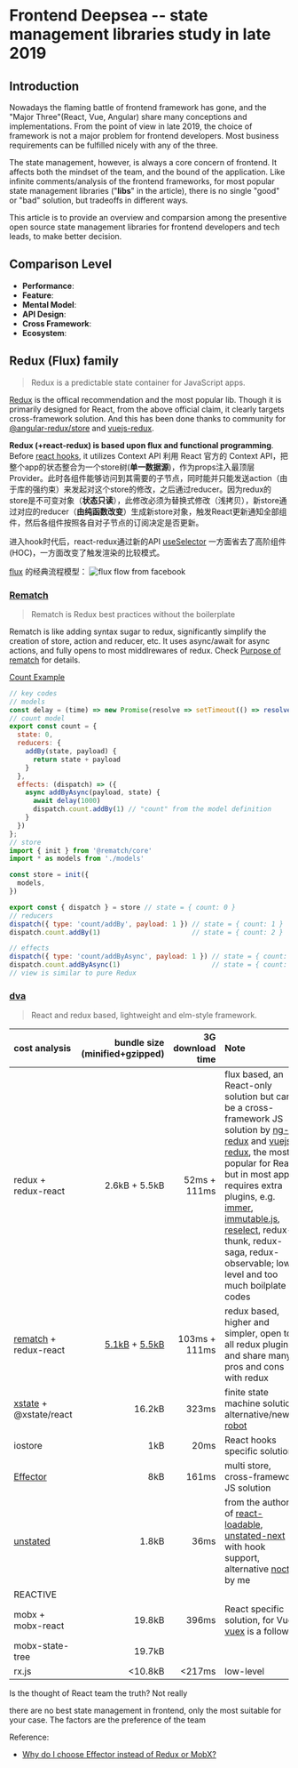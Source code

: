 # Frontend Deepsea -- state management libraries study in late 2019

## Introduction

Nowadays the flaming battle of frontend framework has gone, and the "Major Three"(React, Vue, Angular) share many conceptions and implementations. From the point of view in late 2019, the choice of framework is not a major problem for frontend developers. Most business requirements can be fulfilled nicely with any of the three.

The state management, however, is always a core concern of frontend. It affects both the mindset of the team, and the bound of the application. Like infinite comments/analysis of the frontend frameworks, for most popular state management libraries ("**libs**" in the article), there is no single "good" or "bad" solution, but tradeoffs in different ways.

This article is to provide an overview and comparsion among the presentive open source state management libraries for frontend developers and tech leads, to make better decision.

## Comparison Level

- **Performance**:
- **Feature**:
- **Mental Model**:
- **API Design**:
- **Cross Framework**:
- **Ecosystem**:

## Redux (Flux) family

> Redux is a predictable state container for JavaScript apps.

[Redux](https://github.com/reduxjs/redux) is the offical recommendation and the most popular lib. Though it is primarily designed for React, from the above official claim, it clearly targets cross-framework solution. And this has been done thanks to community for [@angular-redux/store](https://github.com/angular-redux/store) and [vuejs-redux](https://www.npmjs.com/package/vuejs-redux).

**Redux (+react-redux) is based upon flux and functional programming**. Before [react hooks](https://reactjs.org/docs/hooks-intro.html), it utilizes Context API 
利用 React 官方的 Context API，把整个app的状态整合为一个store树(**单一数据源**)，作为props注入最顶层Provider。此时各组件能够访问到其需要的子节点，同时能并只能发送action（由于库的强约束）来发起对这个store的修改，之后通过reducer。因为redux的store是不可变对象（**状态只读**），此修改必须为替换式修改（浅拷贝），新store通过对应的reducer（**由纯函数改变**）生成新store对象，触发React更新通知全部组件，然后各组件按照各自对子节点的订阅决定是否更新。

进入hook时代后，react-redux通过新的API [useSelector](https://react-redux.js.org/api/hooks#using-hooks-in-a-react-redux-app) 一方面省去了高阶组件(HOC)，一方面改变了触发渲染的比较模式。

[flux](https://facebook.github.io/flux/docs/in-depth-overview/) 的经典流程模型：
![flux flow from facebook](https://facebook.github.io/flux/img/overview/flux-simple-f8-diagram-with-client-action-1300w.png)

### [Rematch](https://github.com/rematch/rematch)

> Rematch is Redux best practices without the boilerplate

Rematch is like adding syntax sugar to redux, significantly simplify the creation of store, action and reducer, etc. It uses async/await for async actions, and fully opens to most middlrewares of redux. Check [Purpose of rematch](https://rematch.github.io/rematch/#/purpose) for details.

[Count Example](https://codesandbox.io/s/3kpyz2nnz6)

```js
// key codes
// models
const delay = (time) => new Promise(resolve => setTimeout(() => resolve(), time));
// count model
export const count = {
  state: 0,
  reducers: {
    addBy(state, payload) {
      return state + payload
    }
  },
  effects: (dispatch) => ({
    async addByAsync(payload, state) {
      await delay(1000)
      dispatch.count.addBy(1) // "count" from the model definition
    }
  })
};
// store
import { init } from '@rematch/core'
import * as models from './models'

const store = init({
  models,
})

export const { dispatch } = store // state = { count: 0 }
// reducers
dispatch({ type: 'count/addBy', payload: 1 }) // state = { count: 1 }
dispatch.count.addBy(1)                       // state = { count: 2 }

// effects
dispatch({ type: 'count/addByAsync', payload: 1 }) // state = { count: 3 } after delay
dispatch.count.addByAsync(1)                       // state = { count: 4 } after delay
// view is similar to pure Redux
```

### [dva](https://github.com/dvajs/dva)

> React and redux based, lightweight and elm-style framework.


| cost analysis | bundle size (minified+gzipped) | 3G download time | Note |
| :--- | ---: | ---: | :--- |
| redux + redux-react | 2.6kB + 5.5kB | 52ms + 111ms | flux based, an React-only solution but can be a cross-framework JS solution by [ng-redux](https://www.npmjs.com/package/ng-redux) and [vuejs-redux](https://www.npmjs.com/package/vuejs-redux), the most popular for React, but in most apps requires extra plugins, e.g. [immer](https://github.com/immerjs/immer), [immutable.js](https://github.com/immutable-js/immutable-js), [reselect](https://github.com/reduxjs/reselect), redux-thunk, redux-saga, redux-observable; low-level and too much boilplate codes |
| [rematch](https://github.com/rematch/rematch) + redux-react | [5.1kB](https://bundlephobia.com/result?p=@rematch/core@1.2.0) + [5.5kB](https://bundlephobia.com/result?p=react-redux@7.1.1) | 103ms + 111ms | redux based, higher and simpler, open to all redux plugins and share many pros and cons with redux |
| [xstate](https://github.com/davidkpiano/xstate) + @xstate/react | 16.2kB | 323ms | finite state machine solution, alternative/newer: [robot](https://github.com/matthewp/robot)
| iostore | 1kB | 20ms | React hooks specific solution
| [Effector](https://github.com/zerobias/effector) | 8kB | 161ms | multi store, cross-framework JS solution |
| [unstated](https://github.com/jamiebuilds/unstated) | 1.8kB | 36ms | from the author of [react-loadable](https://github.com/jamiebuilds/react-loadable), [unstated-next](https://github.com/jamiebuilds/unstated-next) with hook support, alternative [noctx](https://www.npmjs.com/package/noctx) by me |
| REACTIVE
| mobx + mobx-react | 19.8kB | 396ms | React specific solution, for Vue [vuex](https://github.com/vuejs/vuex) is a follower |
| mobx-state-tree | 19.7kB | |
| rx.js | <10.8kB | <217ms | low-level |

Is the thought of React team the truth? Not really

there are no best state management in frontend, only the most suitable for your case. The factors are the preference of the team

Reference:

- [Why do I choose Effector instead of Redux or MobX?](https://dev.to/lessmess/why-i-choose-effector-instead-of-redux-or-mobx-3dl7)
